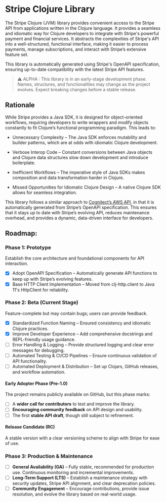 # Stripe Clojure Library

The Stripe Clojure (JVM) library provides convenient access to the Stripe API from applications written in the Clojure language. It provides a seamless and idiomatic way for Clojure developers to integrate with Stripe's powerful payment and financial services. It abstracts the complexities of Stripe's API into a well-structured, functional interface, making it easier to process payments, manage subscriptions, and interact with Stripe’s extensive feature set.

This library is automatically generated using Stripe's OpenAPI specification, ensuring up-to-date compatibility with the latest Stripe API features.

> ⚠️ ALPHA : This library is in an early-stage development phase. Names, structures, and functionalities may change as the project evolves. Expect breaking changes before a stable release.

## Rationale 

While Stripe provides a Java SDK, it is designed for object-oriented workflows, requiring developers to write wrappers and modify objects constantly to fit Clojure’s functional programming paradigm. This leads to:

- Unnecessary Complexity – The Java SDK enforces mutability and builder patterns, which are at odds with idiomatic Clojure development.

- Verbose Interop Code – Constant conversions between Java objects and Clojure data structures slow down development and introduce boilerplate.

- Inefficient Workflows – The imperative style of Java SDKs makes composition and data transformation harder in Clojure.

- Missed Opportunities for Idiomatic Clojure Design – A native Clojure SDK allows for seamless integration.

This library follows a similar approach to [Cognitect’s AWS API](https://github.com/cognitect-labs/aws-api), in that it is automatically generated from Stripe’s OpenAPI specification. This ensures that it stays up to date with Stripe’s evolving API, reduces maintenance overhead, and provides a dynamic, data-driven interface for developers.
## Roadmap:

### Phase 1: Prototype
Establish the core architecture and foundational components for API interaction.
- [x] Adopt OpenAPI Specification – Automatically generate API functions to keep up with Stripe’s evolving features.
- [x] Base HTTP Client Implementation – Moved from clj-http.client to Java 11's HttpClient for reliability.

### Phase 2: Beta (Current Stage)
Feature-complete but may contain bugs; users can provide feedback.
- [x] Standardized Function Naming – Ensured consistency and idiomatic Clojure practices.
- [x] Improve Developer Experience – Add comprehensive docstrings and REPL-friendly usage guidance.
- [ ] Error Handling & Logging – Provide structured logging and clear error messages for debugging.
- [ ] Automated Testing & CI/CD Pipelines – Ensure continuous validation of API functionality.
- [ ] Automated Deployment & Distribution – Set up Clojars, GitHub releases, and workflow automation.

#### Early Adopter Phase (Pre-1.0)
The project remains publicly available on GitHub, but this phase marks:
- [ ] A **wider call for contributors** to test and improve the library.
- [ ] **Encouraging community feedback** on API design and usability.
- [ ] The first **stable API draft**, though still subject to refinement.

#### Release Candidate (RC)
A stable version with a clear versioning scheme to align with Stripe for ease of use.

### Phase 3: Production & Maintenance
- [ ] **General Availability (GA)** – Fully stable, recommended for production use. Continuous monitoring and incremental improvements.
- [ ] **Long-Term Support (LTS)** – Establish a maintenance strategy with security updates, Stripe API alignment, and clear deprecation policies.
- [ ] **Community Engagement** – Encourage contributions, provide issue resolution, and evolve the library based on real-world usage.
